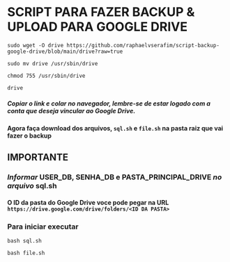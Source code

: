 # SCRIPT PARA FAZER BACKUP & UPLOAD PARA GOOGLE DRIVE


 
```
sudo wget -O drive https://github.com/raphaelvserafim/script-backup-google-drive/blob/main/drive?raw=true 
``` 

```
sudo mv drive /usr/sbin/drive
``` 

```
chmod 755 /usr/sbin/drive
``` 

```
drive 
``` 
##### Copiar o link e colar no navegador, lembre-se de estar logado com a conta que deseja vincular ao Google Drive.


#### Agora faça download dos arquivos,  ```sql.sh```  e  ```file.sh```  na pasta raiz que vai fazer o backup 
## IMPORTANTE  
### *Informar*  USER_DB, SENHA_DB e PASTA_PRINCIPAL_DRIVE *no arquivo* sql.sh 
#### O ID da pasta do Google Drive voce pode pegar na URL  ```https://drive.google.com/drive/folders/<ID DA PASTA>```


### Para iniciar executar
```
bash sql.sh 
```


```
bash file.sh 
```
